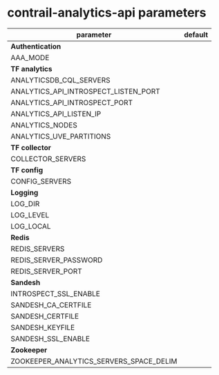 # contrail-analytics-api parameters

| parameter                               | default |
| --------------------------------------- | ------- |
| **Authentication**                      |         |
| AAA_MODE                                |         |
| **TF analytics**                        |         |
| ANALYTICSDB_CQL_SERVERS                 |         |
| ANALYTICS_API_INTROSPECT_LISTEN_PORT    |         |
| ANALYTICS_API_INTROSPECT_PORT           |         |
| ANALYTICS_API_LISTEN_IP                 |         |
| ANALYTICS_NODES                         |         |
| ANALYTICS_UVE_PARTITIONS                |         |
| **TF collector**                        |         |
| COLLECTOR_SERVERS                       |         |
| **TF config**                           |         |
| CONFIG_SERVERS                          |         |
| **Logging**                             |         |
| LOG_DIR                                 |         |
| LOG_LEVEL                               |         |
| LOG_LOCAL                               |         |
| **Redis**                               |         |
| REDIS_SERVERS                           |         |
| REDIS_SERVER_PASSWORD                   |         |
| REDIS_SERVER_PORT                       |         |
| **Sandesh**                             |         |
| INTROSPECT_SSL_ENABLE                   |         |
| SANDESH_CA_CERTFILE                     |         |
| SANDESH_CERTFILE                        |         |
| SANDESH_KEYFILE                         |         |
| SANDESH_SSL_ENABLE                      |         |
| **Zookeeper**                           |         |
| ZOOKEEPER_ANALYTICS_SERVERS_SPACE_DELIM |         |
